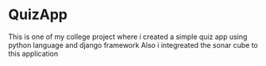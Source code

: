 # QuizApp
This is one of my college project where i created a simple quiz app using python language and django framework 
Also i integreated the sonar cube to this application
